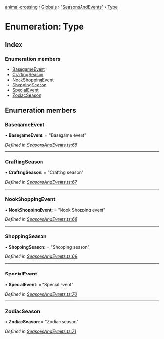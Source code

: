 [animal-crossing](../README.md) › [Globals](../globals.md) › ["SeasonsAndEvents"](../modules/_seasonsandevents_.md) › [Type](_seasonsandevents_.type.md)

# Enumeration: Type

## Index

### Enumeration members

* [BasegameEvent](_seasonsandevents_.type.md#basegameevent)
* [CraftingSeason](_seasonsandevents_.type.md#craftingseason)
* [NookShoppingEvent](_seasonsandevents_.type.md#nookshoppingevent)
* [ShoppingSeason](_seasonsandevents_.type.md#shoppingseason)
* [SpecialEvent](_seasonsandevents_.type.md#specialevent)
* [ZodiacSeason](_seasonsandevents_.type.md#zodiacseason)

## Enumeration members

###  BasegameEvent

• **BasegameEvent**: = "Basegame event"

*Defined in [SeasonsAndEvents.ts:66](https://github.com/Norviah/animal-crossing/blob/e8c2f7d/module/types/SeasonsAndEvents.ts#L66)*

___

###  CraftingSeason

• **CraftingSeason**: = "Crafting season"

*Defined in [SeasonsAndEvents.ts:67](https://github.com/Norviah/animal-crossing/blob/e8c2f7d/module/types/SeasonsAndEvents.ts#L67)*

___

###  NookShoppingEvent

• **NookShoppingEvent**: = "Nook Shopping event"

*Defined in [SeasonsAndEvents.ts:68](https://github.com/Norviah/animal-crossing/blob/e8c2f7d/module/types/SeasonsAndEvents.ts#L68)*

___

###  ShoppingSeason

• **ShoppingSeason**: = "Shopping season"

*Defined in [SeasonsAndEvents.ts:69](https://github.com/Norviah/animal-crossing/blob/e8c2f7d/module/types/SeasonsAndEvents.ts#L69)*

___

###  SpecialEvent

• **SpecialEvent**: = "Special event"

*Defined in [SeasonsAndEvents.ts:70](https://github.com/Norviah/animal-crossing/blob/e8c2f7d/module/types/SeasonsAndEvents.ts#L70)*

___

###  ZodiacSeason

• **ZodiacSeason**: = "Zodiac season"

*Defined in [SeasonsAndEvents.ts:71](https://github.com/Norviah/animal-crossing/blob/e8c2f7d/module/types/SeasonsAndEvents.ts#L71)*
